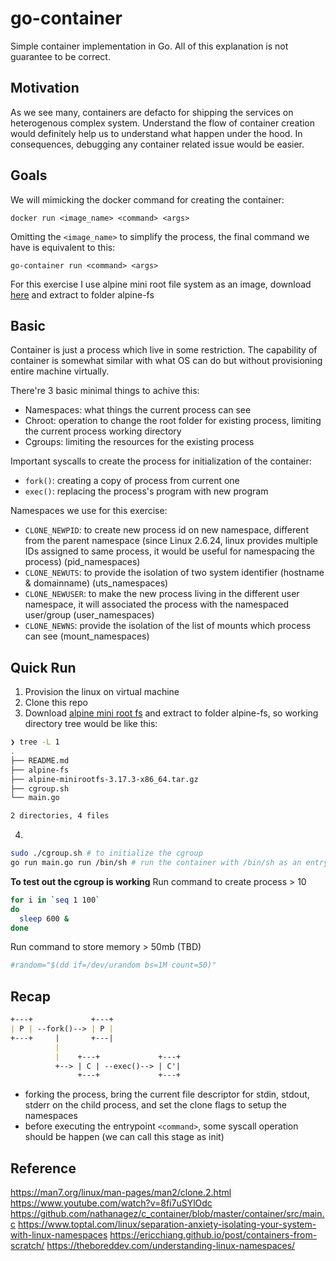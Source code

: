 # go-container

Simple container implementation in Go. All of this explanation is not guarantee to be correct.

## Motivation
As we see many, containers are defacto for shipping the services on heterogenous complex system. Understand the flow of container creation would definitely help us to understand what happen under the hood. In consequences, debugging any container related issue would be easier.

## Goals
We will mimicking the docker command for creating the container:

`docker run <image_name> <command> <args>`

Omitting the `<image_name>` to simplify the process, the final command we have is equivalent to this:

`go-container run <command> <args>`

For this exercise I use alpine mini root file system as an image, download [here](https://www.alpinelinux.org/downloads/) and extract to folder alpine-fs

## Basic
Container is just a process which live in some restriction. The capability of container is somewhat similar with what OS can do but without provisioning entire machine virtually.

There're 3 basic minimal things to achive this:
- Namespaces: what things the current process can see
- Chroot: operation to change the root folder for existing process, limiting the current process working directory
- Cgroups: limiting the resources for the existing process

Important syscalls to create the process for initialization of the container:
- `fork()`: creating a copy of process from current one
- `exec()`: replacing the process's program with new program

Namespaces we use for this exercise:
- `CLONE_NEWPID`: to create new process id on new namespace, different from the parent namespace (since Linux 2.6.24, linux provides multiple IDs assigned to same process, it would be useful for namespacing the process) (pid_namespaces)
- `CLONE_NEWUTS`: to provide the isolation of two system identifier (hostname & domainname) (uts_namespaces)
- `CLONE_NEWUSER`: to make the new process living in the different user namespace, it will associated the process with the namespaced user/group (user_namespaces)
- `CLONE_NEWNS`: provide the isolation of the list of mounts which process can see (mount_namespaces)

## Quick Run
1. Provision the linux on virtual machine
2. Clone this repo
3. Download [alpine mini root fs](https://www.alpinelinux.org/downloads/) and extract to folder alpine-fs, so working directory tree would be like this:
```sh
❯ tree -L 1
.
├── README.md
├── alpine-fs
├── alpine-minirootfs-3.17.3-x86_64.tar.gz
├── cgroup.sh
└── main.go

2 directories, 4 files
```
4. 
```sh
sudo ./cgroup.sh # to initialize the cgroup
go run main.go run /bin/sh # run the container with /bin/sh as an entrypoint command
```

**To test out the cgroup is working**
Run command to create process > 10
```sh
for i in `seq 1 100`
do
  sleep 600 &
done
```
Run command to store memory > 50mb (TBD)
```sh
#random="$(dd if=/dev/urandom bs=1M count=50)"
```

## Recap

```md
+---+             +---+
| P | --fork()--> | P |
+---+     |       +---|
          |
          |    +---+             +---+
          +--> | C | --exec()--> | C'|
               +---+             +---+
```

- forking the process, bring the current file descriptor for stdin, stdout, stderr on the child process, and set the clone flags to setup the namespaces
- before executing the entrypoint `<command>`, some syscall operation should be happen (we can call this stage as init)
<TBD>

## Reference
https://man7.org/linux/man-pages/man2/clone.2.html
https://www.youtube.com/watch?v=8fi7uSYlOdc
https://github.com/nathanagez/c_container/blob/master/container/src/main.c
https://www.toptal.com/linux/separation-anxiety-isolating-your-system-with-linux-namespaces
https://ericchiang.github.io/post/containers-from-scratch/
https://theboreddev.com/understanding-linux-namespaces/
